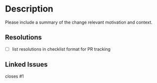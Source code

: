 # Description
Please include a summary of the change relevant motivation and context.

## Resolutions
 - [ ] list resolutions in checklist format for PR tracking

## Linked Issues
closes #1
